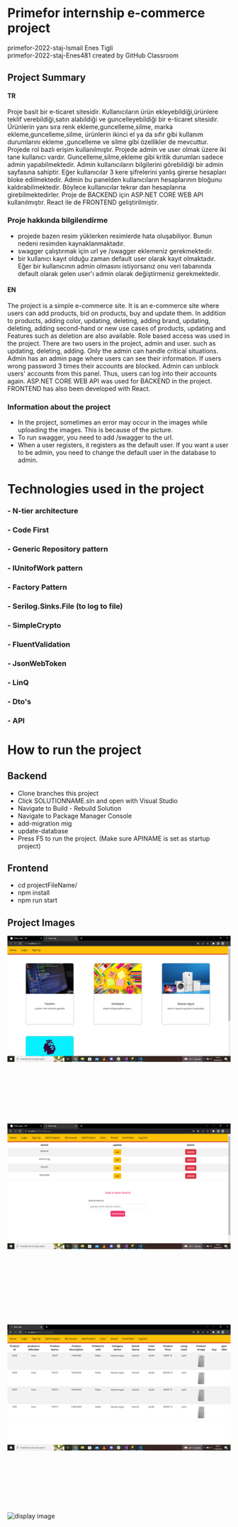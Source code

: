 # Primefor internship e-commerce project
primefor-2022-staj-Ismail Enes Tigli <br/>
primefor-2022-staj-Enes481 created by GitHub Classroom
## Project Summary
#### TR <br/>
Proje basit bir e-ticaret sitesidir. Kullanıcıların ürün ekleyebildiği,ürünlere teklif verebildiği,satın alabildiği ve guncelleyebildiği bir e-ticaret sitesidir. 
Ürünlerin yanı sıra renk ekleme,guncelleme,silme, marka ekleme,guncelleme,silme, ürünlerin ikinci el ya da sıfır gibi kullanım durumlarını ekleme ,guncelleme ve 
silme gibi özellikler de mevcuttur. Projede rol bazlı erişim kullanılmıştır. Projede admin ve user olmak üzere iki tane kullanıcı vardır. Guncelleme,silme,ekleme gibi
kritik durumları sadece admin yapabilmektedir. Admin kullanıcıların bilgilerini görebildiği bir admin sayfasına sahiptir. Eğer kullanıcılar 3 kere şifrelerini yanlış 
girerse hesapları bloke edilmektedir. Admin bu panelden kullanıcıların hesaplarının bloğunu kaldırabilmektedir. Böylece kullanıcılar tekrar dan hesaplarına girebilmektedirler. Proje de BACKEND için ASP.NET CORE WEB API kullanılmıştır. React ile de FRONTEND geliştirilmiştir.
### Proje hakkında bilgilendirme
- projede bazen resim yüklerken resimlerde hata oluşabiliyor. Bunun nedeni resimden kaynaklanmaktadır. 
- swagger çalıştırmak için url ye /swagger eklemeniz gerekmektedir.
- bir kullanıcı kayıt olduğu zaman default user olarak kayıt olmaktadır. Eğer bir kullanıcının admin olmasını istiyorsanız onu veri tabanında default olarak gelen user'ı admin olarak değiştirmeniz gerekmektedir.

#### EN <br/>
The project is a simple e-commerce site. It is an e-commerce site where users can add products, bid on products, buy and update them.
In addition to products, adding color, updating, deleting, adding brand, updating, deleting, adding second-hand or new use cases of products, updating and
Features such as deletion are also available. Role based access was used in the project. There are two users in the project, admin and user. such as updating, deleting, adding. Only the admin can handle critical situations. Admin has an admin page where users can see their information. If users wrong password 3 times
their accounts are blocked. Admin can unblock users' accounts from this panel. Thus, users can log into their accounts again. ASP.NET CORE WEB API was used for BACKEND in the project. FRONTEND has also been developed with React.
### Information about the project
- In the project, sometimes an error may occur in the images while uploading the images. This is because of the picture.
- To run swagger, you need to add /swagger to the url.
- When a user registers, it registers as the default user. If you want a user to be admin, you need to change the default user in the database to admin.

# Technologies used in the project

### - N-tier architecture
### - Code First
### - Generic Repository pattern
### - IUnitofWork pattern
### - Factory Pattern
### - Serilog.Sinks.File (to log to file)
### - SimpleCrypto
### - FluentValidation
### - JsonWebToken
### - LinQ
### - Dto's
### - API

# How to run the project
## Backend

- Clone branches this project
- Click SOLUTIONNAME.sln and open with Visual Studio
- Navigate to Build - Rebuild Solution
- Navigate to Package Manager Console
- add-migration mig
- update-database
- Press F5 to run the project. (Make sure APINAME is set as startup project)

## Frontend
- cd projectFileName/
- npm install
- npm run start

## Project Images

![display image](https://github.com/Enes481/PrimeforStaj/blob/main/images/Ekran%20G%C3%B6r%C3%BCnt%C3%BCs%C3%BC%20(134).png)
<br/><br/><br/><br/><br/><br/><br/><br/><br/>
![display image](https://github.com/Enes481/PrimeforStaj/blob/main/images/Ekran%20G%C3%B6r%C3%BCnt%C3%BCs%C3%BC%20(135).png)

<br/><br/><br/><br/><br/><br/><br/><br/><br/>
![display image](https://github.com/Enes481/PrimeforStaj/blob/main/images/Ekran%20G%C3%B6r%C3%BCnt%C3%BCs%C3%BC%20(136).png)
<br/><br/><br/><br/><br/><br/><br/><br/><br/>
![display image](https://github.com/payologllc/primefor-2022-staj-Enes481/blob/main/images/Ekran%20G%C3%B6r%C3%BCnt%C3%BCs%C3%BC%20(139).png)
